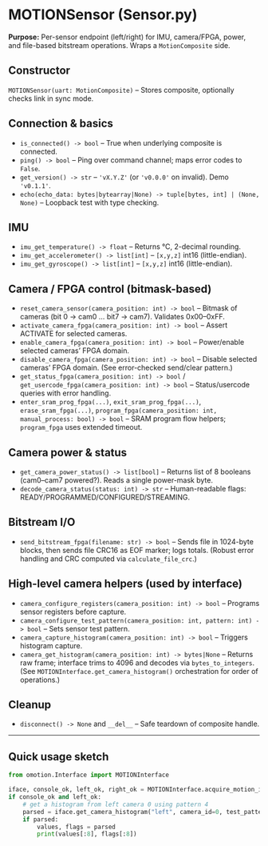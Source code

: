 # MOTIONSensor (Sensor.py)

**Purpose:** Per-sensor endpoint (left/right) for IMU, camera/FPGA, power, and file-based bitstream operations. Wraps a `MotionComposite` side. 

## Constructor

`MOTIONSensor(uart: MotionComposite)` – Stores composite, optionally checks link in sync mode. 

## Connection & basics

* `is_connected() -> bool` – True when underlying composite is connected. 
* `ping() -> bool` – Ping over command channel; maps error codes to `False`. 
* `get_version() -> str` – `'vX.Y.Z'` (or `'v0.0.0'` on invalid). Demo `'v0.1.1'`. 
* `echo(echo_data: bytes|bytearray|None) -> tuple[bytes, int] | (None, None)` – Loopback test with type checking. 

## IMU

* `imu_get_temperature() -> float` – Returns °C, 2-decimal rounding.  
* `imu_get_accelerometer() -> list[int]` – `[x,y,z]` int16 (little-endian).  
* `imu_get_gyroscope() -> list[int]` – `[x,y,z]` int16 (little-endian). 

## Camera / FPGA control (bitmask-based)

* `reset_camera_sensor(camera_position: int) -> bool` – Bitmask of cameras (bit 0 → cam0 … bit7 → cam7). Validates 0x00–0xFF.  
* `activate_camera_fpga(camera_position: int) -> bool` – Assert ACTIVATE for selected cameras. 
* `enable_camera_fpga(camera_position: int) -> bool` – Power/enable selected cameras’ FPGA domain. 
* `disable_camera_fpga(camera_position: int) -> bool` – Disable selected cameras’ FPGA domain. (See error-checked send/clear pattern.) 
* `get_status_fpga(camera_position: int) -> bool` / `get_usercode_fpga(camera_position: int) -> bool` – Status/usercode queries with error handling. 
* `enter_sram_prog_fpga(...)`, `exit_sram_prog_fpga(...)`, `erase_sram_fpga(...)`, `program_fpga(camera_position: int, manual_process: bool) -> bool` – SRAM program flow helpers; `program_fpga` uses extended timeout. 

## Camera power & status

* `get_camera_power_status() -> list[bool]` – Returns list of 8 booleans (cam0–cam7 powered?). Reads a single power-mask byte.  
* `decode_camera_status(status: int) -> str` – Human-readable flags: READY/PROGRAMMED/CONFIGURED/STREAMING. 

## Bitstream I/O

* `send_bitstream_fpga(filename: str) -> bool` – Sends file in 1024-byte blocks, then sends file CRC16 as EOF marker; logs totals. (Robust error handling and CRC computed via `calculate_file_crc`.) 

## High-level camera helpers (used by interface)

* `camera_configure_registers(camera_position: int) -> bool` – Programs sensor registers before capture.
* `camera_configure_test_pattern(camera_position: int, pattern: int) -> bool` – Sets sensor test pattern.
* `camera_capture_histogram(camera_position: int) -> bool` – Triggers histogram capture.
* `camera_get_histogram(camera_position: int) -> bytes|None` – Returns raw frame; interface trims to 4096 and decodes via `bytes_to_integers`.
  (See `MOTIONInterface.get_camera_histogram()` orchestration for order of operations.)   

## Cleanup

* `disconnect() -> None` and `__del__` – Safe teardown of composite handle.  

---

## Quick usage sketch

```python
from omotion.Interface import MOTIONInterface

iface, console_ok, left_ok, right_ok = MOTIONInterface.acquire_motion_interface()  # returns tuple
if console_ok and left_ok:
    # get a histogram from left camera 0 using pattern 4
    parsed = iface.get_camera_histogram("left", camera_id=0, test_pattern_id=4, auto_upload=True)
    if parsed:
        values, flags = parsed
        print(values[:8], flags[:8])
```
